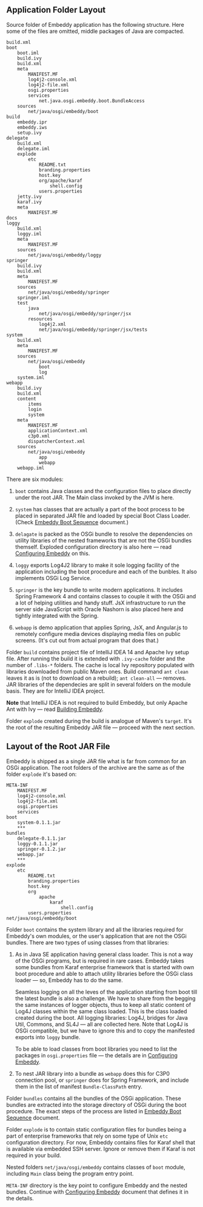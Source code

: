 ## Application Folder Layout

Source folder of Embeddy application has the following structure. Here
some of the files are omitted, middle packages of Java are compacted.

    build.xml
    boot
        boot.iml
        build.ivy
        build.xml
        meta
            MANIFEST.MF
            log4j2-console.xml
            log4j2-file.xml
            osgi.properties
            services
                net.java.osgi.embeddy.boot.BundleAccess
        sources
            net/java/osgi/embeddy/boot
    build
        embeddy.ipr
        embeddy.iws
        setup.ivy
    delegate
        build.xml
        delegate.iml
        explode
            etc
                README.txt
                branding.properties
                host.key
                org/apache/karaf
                    shell.config
                users.properties
        jetty.ivy
        karaf.ivy
        meta
            MANIFEST.MF
    docs
    loggy
        build.xml
        loggy.iml
        meta
            MANIFEST.MF
        sources
            net/java/osgi/embeddy/loggy
    springer
        build.ivy
        build.xml
        meta
            MANIFEST.MF
        sources
            net/java/osgi/embeddy/springer
        springer.iml
        test
            java
                net/java/osgi/embeddy/springer/jsx
            resources
                log4j2.xml
                net/java/osgi/embeddy/springer/jsx/tests
    system
        build.xml
        meta
            MANIFEST.MF
        sources
            net/java/osgi/embeddy
                boot
                log
        system.iml
    webapp
        build.ivy
        build.xml
        content
            items
            login
            system
        meta
            MANIFEST.MF
            applicationContext.xml
            c3p0.xml
            dispatcherContext.xml
        sources
            net/java/osgi/embeddy
                app
                webapp
        webapp.iml

There are six modules:

1. `boot` contains Java classes and the configuration files to place
   directly under the root JAR. The Main class invoked by the JVM is here.

2. `system` has classes that are actually a part of the boot process to be
   placed in separated JAR file and loaded by special Boot Class Loader.
   (Check [Embeddy Boot Sequence](boot.md) document.)

3. `delagate` is packed as the OSGi bundle to resolve the dependencies
   on utility libraries of the nested frameworks that are not the OSGi
   bundles themself. Exploded configuration directory is also here —
   read [Configuring Embeddy](config.md) on this.

4. `loggy` exports Log4J2 library to make it sole logging facility
   of the application including the boot procedure and each of the
   bunbles. It also implements OSGi Log Service.

5. `springer` is the key bundle to write modern applications. It includes
   Spring Framework 4 and contains classes to couple it with the OSGi and
   a lot of helping utilities and handy stuff. JsX infrastructure to run
   the server side JavaScript with Oracle Nashorn is also placed here and
   tightly integrated with the Spring.

6. `webapp` is demo application that applies Spring, JsX, and Angular.js
   to remotely configure media devices displaying media files on public
   screens. (It's cut out from actual program that does that.)

Folder `build` contains project file of IntelliJ IDEA 14 and Apache Ivy
setup file. After running the build it is extended with `.ivy-cache` folder
and the number of `.libs-*` folders. The cache is local Ivy repository
populated with libraries downloaded from public Maven ones. Build command
`ant clean` leaves it as is (not to download on a rebuild); `ant clean-all`
— removes. JAR libraries of the dependecies are split in several folders
on the module basis. They are for IntelliJ IDEA project.

**Note** that IntelliJ IDEA is not required to build Embeddy, but only
Apache Ant with Ivy — read [Building Embeddy](build.md).

Folder `explode` created during the build is analogue of Maven's
`target`. It's the root of the resulting Embeddy JAR file —
proceed with the next section.


## Layout of the Root JAR File

Embeddy is shipped as a single JAR file what is far from common for an
OSGi application. The root folders of the archive are the same as of
the folder `explode` it's based on:

    META-INF
        MANIFEST.MF
        log4j2-console.xml
        log4j2-file.xml
        osgi.properties
        services
    boot
        system-0.1.1.jar
        ***
    bundles
        delegate-0.1.1.jar
        loggy-0.1.1.jar
        springer-0.1.2.jar
        webapp.jar
        ***
    explode
        etc
            README.txt
            branding.properties
            host.key
            org
                apache
                    karaf
                        shell.config
            users.properties
    net/java/osgi/embeddy/boot

Folder `boot` contains the system library and all the libraries required for
Embeddy's own modules, or the user's application that are not the OSGi
bundles. There are two types of using classes from that libraries:

1) As in Java SE application having general class loader. This is not a way
   of the OSGi programs, but is required in rare cases. Embeddy takes some
   bundles from Karaf enterprise framework that is started with own boot
   procedure and able to attach utility libraries before the OSGi class
   loader — so, Embeddy has to do the same.

   Seamless logging on all the leves of the application starting from
   boot till the latest bundle is also a challenge. We have to share
   from the begging the same instances of logger objects, thus to keep
   all static content of Log4J classes within the same class loaded.
   This is the class loaded created during the boot. All logging
   libraries: Log4J, bridges for Java Util, Commons, and SL4J —
   all are collected here. Note that Log4J is OSGi compatible,
   but we have to ignore this and to copy the manifested exports
   into `loggy` bundle.

   To be able to load classes from boot libraries you need to
   list the packages in `osgi.properties` file — the details
   are in [Configuring Embeddy](config.md).

2) To nest JAR library into a bundle as `webapp` does this for
   C3P0 connection pool, or `springer` does for Spring Framework,
   and include them in the list of manifest `Bundle-ClassPath` entry.

Folder `bundles` contains all the bundles of the OSGi application.
These bundles are extracted into the storage directory of OSGi
during the boot procedure. The exact steps of the process are
listed in [Embeddy Boot Sequence](boot.md) document.

Folder `explode` is to contain static configuration files for bundles
being a part of enterprise frameworks that rely on some type of Unix
`etc` configuration directory. For now, Embeddy contains files for
Karaf shell that is available via embedded SSH server. Ignore or remove
them if Karaf is not required in your build.

Nested folders `net/java/osgi/embeddy` contains classes of `boot`
module, including `Main` class being the program entry point.

`META-INF` directory is the key point to configure Embeddy and
the nested bundles. Continue with [Configuring Embeddy](config.md)
document that defines it in the details.
